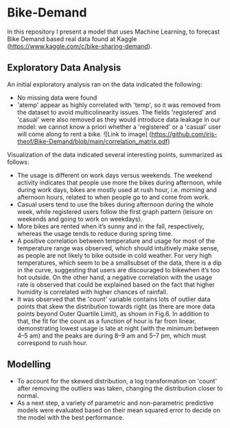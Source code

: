 # Bike-Demand
In this repository I present a model that uses Machine Learning, to forecast Bike Demand based real data found at Kaggle  
(https://www.kaggle.com/c/bike-sharing-demand).
## Exploratory Data Analysis
An initial exploratory analysis ran on the data indicated the following:
* No missing data were found
* 'atemp' appear as highly correlated with 'temp', so it was removed from the dataset to avoid multicolinearity issues. The fields 'registered' and 'casual' were also removed as they would introduce data leakage in our model: we cannot know a priori whether a 'registered' or a 'casual' user will come along to rent a bike. 
![Link to image]
(https://github.com/iris-theof/Bike-Demand/blob/main/correlation_matrix.pdf)

Visualization of the data indicated several interesting points, summarized as follows:
* The usage is different on work days versus weekends. The weekend
activity indicates that people use more the bikes during afternoon, while during work days,
bikes are mostly used at rush hour, i.e. morning and afternoon hours, related to when people
go to and come from work.
* Casual users tend to use the bikes during afternoon during the whole week, while registered
users follow the first graph pattern (leisure on weekends and going to work on weekdays).
* More bikes are rented when it’s sunny and in the fall, respectively,
whereas the usage tends to reduce during spring time. 
* A positive correlation between temperature and usage for most of the
temperature range was observed, which should intuitively make sense, as people are not
likely to bike outside in cold weather. For very high temperatures, which seem to be a smallsubset of the data, there is a dip in the curve, suggesting that users are discouraged to bikewhen it’s too hot outside. On the other hand, a negative correlation with the usage rate is
observed that could be explained based on the fact that higher humidity is correlated with
higher chances of rainfall.
* It was observed that the 'count' variable contains lots of outlier data points that skew the distribution
towards right (as there are more data points beyond Outer Quartile Limit), as shown in Fig.6. In
addition to that, the fit for the count as a function of hour is far from linear, demonstrating lowest
usage is late at night (with the minimum between 4–5 am) and the peaks are during 8–9 am and 5–7
pm, which must correspond to rush hour.
## Modelling
* To account for the skewed distribution, a log transformation on 'count' after removing the
outliers was taken, changing the distribution closer to normal.
* As a next step, a variety of parametric and non-parametric predictive models were evaluated
based on their mean squared error to decide on the model with the best performance.
